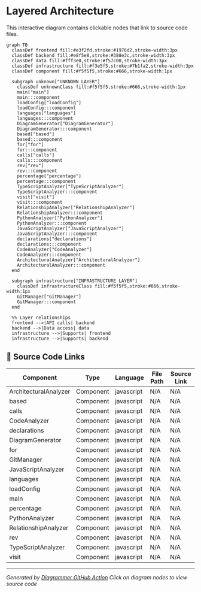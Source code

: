 # Layered Architecture

This interactive diagram contains clickable nodes that link to source code files.

```mermaid
graph TB
  classDef frontend fill:#e3f2fd,stroke:#1976d2,stroke-width:3px
  classDef backend fill:#e8f5e8,stroke:#388e3c,stroke-width:3px
  classDef data fill:#fff3e0,stroke:#f57c00,stroke-width:3px
  classDef infrastructure fill:#f3e5f5,stroke:#7b1fa2,stroke-width:3px
  classDef component fill:#f5f5f5,stroke:#666,stroke-width:1px

  subgraph unknown["UNKNOWN LAYER"]
    classDef unknownClass fill:#f5f5f5,stroke:#666,stroke-width:1px
    main["main"]
    main:::component
    loadConfig["loadConfig"]
    loadConfig:::component
    languages["languages"]
    languages:::component
    DiagramGenerator["DiagramGenerator"]
    DiagramGenerator:::component
    based["based"]
    based:::component
    for["for"]
    for:::component
    calls["calls"]
    calls:::component
    rev["rev"]
    rev:::component
    percentage["percentage"]
    percentage:::component
    TypeScriptAnalyzer["TypeScriptAnalyzer"]
    TypeScriptAnalyzer:::component
    visit["visit"]
    visit:::component
    RelationshipAnalyzer["RelationshipAnalyzer"]
    RelationshipAnalyzer:::component
    PythonAnalyzer["PythonAnalyzer"]
    PythonAnalyzer:::component
    JavaScriptAnalyzer["JavaScriptAnalyzer"]
    JavaScriptAnalyzer:::component
    declarations["declarations"]
    declarations:::component
    CodeAnalyzer["CodeAnalyzer"]
    CodeAnalyzer:::component
    ArchitecturalAnalyzer["ArchitecturalAnalyzer"]
    ArchitecturalAnalyzer:::component
  end

  subgraph infrastructure["INFRASTRUCTURE LAYER"]
    classDef infrastructureClass fill:#f5f5f5,stroke:#666,stroke-width:1px
    GitManager["GitManager"]
    GitManager:::component
  end

  %% Layer relationships
  frontend -->|API calls| backend
  backend -->|Data access| data
  infrastructure -->|Supports| frontend
  infrastructure -->|Supports| backend

```

## 📁 Source Code Links

| Component | Type | Language | File Path | Source Link |
|-----------|------|----------|-----------|-------------|
| ArchitecturalAnalyzer | Component | javascript | N/A | N/A |
| based | Component | javascript | N/A | N/A |
| calls | Component | javascript | N/A | N/A |
| CodeAnalyzer | Component | javascript | N/A | N/A |
| declarations | Component | javascript | N/A | N/A |
| DiagramGenerator | Component | javascript | N/A | N/A |
| for | Component | javascript | N/A | N/A |
| GitManager | Component | javascript | N/A | N/A |
| JavaScriptAnalyzer | Component | javascript | N/A | N/A |
| languages | Component | javascript | N/A | N/A |
| loadConfig | Component | javascript | N/A | N/A |
| main | Component | javascript | N/A | N/A |
| percentage | Component | javascript | N/A | N/A |
| PythonAnalyzer | Component | javascript | N/A | N/A |
| RelationshipAnalyzer | Component | javascript | N/A | N/A |
| rev | Component | javascript | N/A | N/A |
| TypeScriptAnalyzer | Component | javascript | N/A | N/A |
| visit | Component | javascript | N/A | N/A |


---
*Generated by [Diagrammer GitHub Action](https://github.com/samjhill/diagrammer)*
*Click on diagram nodes to view source code*
